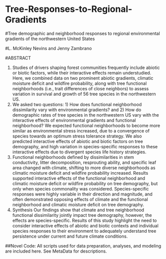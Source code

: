 # Tree-Responses-to-Regional-Gradients

#Tree demographic and neighborhood responses to regional environmental gradients of the northwestern United States

#L. McKinley Nevins and Jenny Zambrano

#ABSTRACT 
1.	Studies of drivers shaping forest communities frequently include abiotic or biotic factors, while their interactive effects remain understudied. Here, we combined data on two prominent abiotic gradients, climatic moisture deficit and wildfire probability, along with tree functional neighborhoods (i.e., trait differences of close neighbors) to assess variation in survival and growth of 56 tree species in the northwestern US.
2.	We asked two questions: 1) How does functional neighborhood dissimilarity vary with environmental gradients? and 2) How do demographic rates of tree species in the northwestern US vary with the interactive effects of environmental gradients and functional neighborhood? We expected functional neighborhoods to become more similar as environmental stress increased, due to a convergence of species towards an optimum stress tolerance strategy. We also predicted interactive effects of abiotic and biotic factors on tree demography, and high variation in species-specific responses to these interactive effects due to divergent species life history strategies. 
3.	Functional neighborhoods defined by dissimilarities in stem conductivity, litter decomposition, resprouting ability, and specific leaf area changed with climate, shifting to more diverse neighborhoods as climatic moisture deficit and wildfire probability increased. Results supported interactive effects of the functional neighborhood and climatic moisture deficit or wildfire probability on tree demography, but only when species commonality was considered. Species-specific responses were highly variable in their direction and magnitude, and often demonstrated opposing effects of climate and the functional neighborhood and climatic moisture deficit on tree demography.  
4.	Synthesis Our findings show that climate and tree neighborhood functional dissimilarity jointly impact tree demography, however, the effects are species-specific. Results of this study highlight the need to consider interactive effects of abiotic and biotic contexts and individual species responses to their environment to adequately understand tree persistence under current and future climate conditions.


##Novel Code:
All scripts used for data preparation, analyses, and modeling are included here. 
See MetaData for descriptions. 


